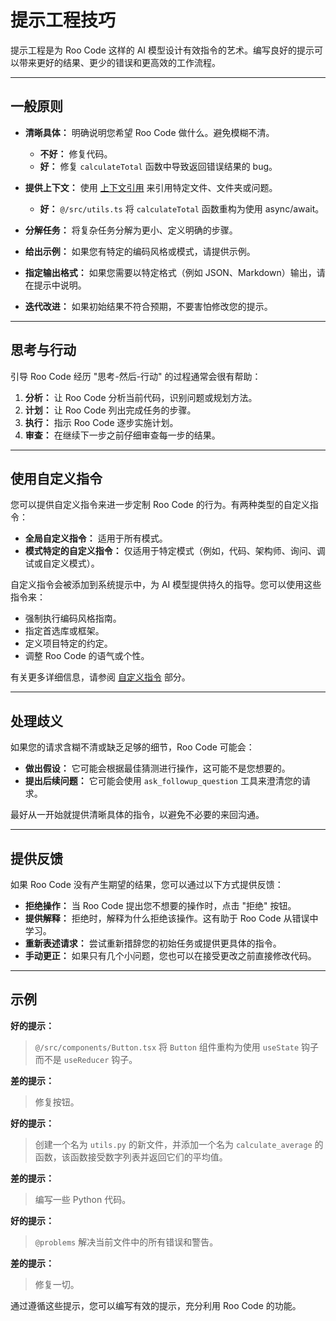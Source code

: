 # 提示工程技巧

提示工程是为 Roo Code 这样的 AI 模型设计有效指令的艺术。编写良好的提示可以带来更好的结果、更少的错误和更高效的工作流程。

---

## 一般原则

*   **清晰具体：** 明确说明您希望 Roo Code 做什么。避免模糊不清。
    *   **不好：** 修复代码。
    *   **好：** 修复 `calculateTotal` 函数中导致返回错误结果的 bug。

*   **提供上下文：** 使用 [上下文引用](/basic-usage/context-mentions) 来引用特定文件、文件夹或问题。
    *   **好：** `@/src/utils.ts` 将 `calculateTotal` 函数重构为使用 async/await。

*   **分解任务：** 将复杂任务分解为更小、定义明确的步骤。

*   **给出示例：** 如果您有特定的编码风格或模式，请提供示例。

*   **指定输出格式：** 如果您需要以特定格式（例如 JSON、Markdown）输出，请在提示中说明。

*   **迭代改进：** 如果初始结果不符合预期，不要害怕修改您的提示。

---

## 思考与行动

引导 Roo Code 经历 "思考-然后-行动" 的过程通常会很有帮助：

1.  **分析：** 让 Roo Code 分析当前代码，识别问题或规划方法。
2.  **计划：**  让 Roo Code 列出完成任务的步骤。
3.  **执行：**  指示 Roo Code 逐步实施计划。
4.  **审查：**  在继续下一步之前仔细审查每一步的结果。

---

## 使用自定义指令

您可以提供自定义指令来进一步定制 Roo Code 的行为。有两种类型的自定义指令：

*   **全局自定义指令：** 适用于所有模式。
*   **模式特定的自定义指令：** 仅适用于特定模式（例如，代码、架构师、询问、调试或自定义模式）。

自定义指令会被添加到系统提示中，为 AI 模型提供持久的指导。您可以使用这些指令来：

*   强制执行编码风格指南。
*   指定首选库或框架。
*   定义项目特定的约定。
*   调整 Roo Code 的语气或个性。

有关更多详细信息，请参阅 [自定义指令](/features/custom-instructions) 部分。

---

## 处理歧义

如果您的请求含糊不清或缺乏足够的细节，Roo Code 可能会：

*   **做出假设：** 它可能会根据最佳猜测进行操作，这可能不是您想要的。
*   **提出后续问题：** 它可能会使用 `ask_followup_question` 工具来澄清您的请求。

最好从一开始就提供清晰具体的指令，以避免不必要的来回沟通。

---

## 提供反馈

如果 Roo Code 没有产生期望的结果，您可以通过以下方式提供反馈：

*   **拒绝操作：** 当 Roo Code 提出您不想要的操作时，点击 "拒绝" 按钮。
*   **提供解释：** 拒绝时，解释为什么拒绝该操作。这有助于 Roo Code 从错误中学习。
*   **重新表述请求：** 尝试重新措辞您的初始任务或提供更具体的指令。
*   **手动更正：** 如果只有几个小问题，您也可以在接受更改之前直接修改代码。

---

## 示例

**好的提示：**

> `@/src/components/Button.tsx` 将 `Button` 组件重构为使用 `useState` 钩子而不是 `useReducer` 钩子。

**差的提示：**

> 修复按钮。

**好的提示：**

> 创建一个名为 `utils.py` 的新文件，并添加一个名为 `calculate_average` 的函数，该函数接受数字列表并返回它们的平均值。

**差的提示：**

> 编写一些 Python 代码。

**好的提示：**

> `@problems` 解决当前文件中的所有错误和警告。

**差的提示：**

> 修复一切。

通过遵循这些提示，您可以编写有效的提示，充分利用 Roo Code 的功能。